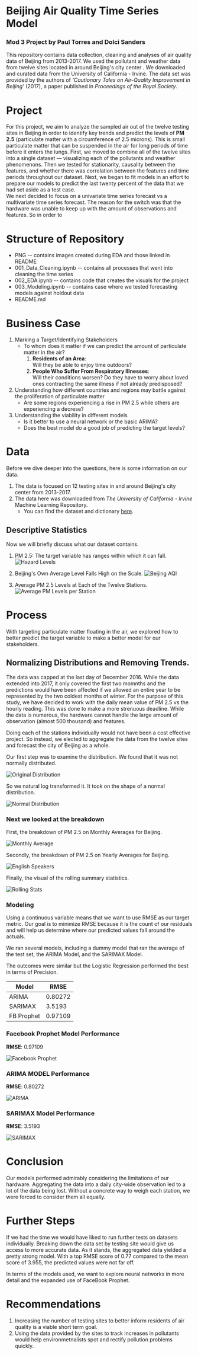 # Beijing Air Quality Time Series Model
### Mod 3 Project by Paul Torres and Dolci Sanders

This repository contains data collection, cleaning and analyses of air quality data of Beijing
from 2013-2017. We used the pollutant and weather data from twelve sites located in around Beijing's city center . 
We downloaded and curated data from the University of California - Irvine. The data set was provided by the authors of 
*'Cautionary Tales on Air-Quality Improvement in Beijing'* (2017), a paper published in *Proceedings of the Royal Society*.


# Project

For this project, we aim to analyze the sampled air out of the twelve testing sites in Beijing 
in order to identify key trends and predict the levels of **PM 2.5** (particulate matter with a circumference of 2.5 microns). 
This is small particulate matter that can be suspended
in the air for long periods of time before it enters the lungs. First, we moved to combine all of the twelve sites
into a single dataset –– visualizing each of the pollutants and weather phenomenons. 
Then we tested for stationarity, causality between the features, and whether there was correlation between the features and time periods throughout our dataset.
Next, we began to fit models in an effort to prepare our models to predict the last twenty percent of the data that we had set aside as a test case.   
We next decided to focus on a univariate time series forecast vs a multivariate time series forecast. The reason for the switch was that the hardware was unable to keep up with the amount of observations and features. So in order to 

# Structure of Repository
- PNG -- contains images created during EDA and those linked in README
- 001_Data_Cleaning.ipynb -- contains all processes that went into cleaning the time series
- 002_EDA.ipynb -- contains code that creates the visuals for the project
- 003_Modeling.ipynb -- contains case where we tested forecasting models against holdout data
- README.md


# Business Case
1. Marking a Target/Identifying Stakeholders
	- To whom does it matter if we can predict the amount of particulate matter in the air?
		1. **Residents of an Area**:  
		Will they be able to enjoy time outdoors?
		2. **People Who Suffer From Respiratory Illnesses**:  
		Will their conditions worsen?
		Do they have to worry about loved ones contracting the same illness if not already predisposed?
2. Understanding how different countries and regions may battle against the proliferation of particulate matter
	- Are some regions experiencing a rise in PM 2.5 while others are experiencing a decrese? 
3. Understanding the viability in different models
	- Is it better to use a neural network or the basic ARIMA? 
	- Does the best model do a good job of predicting the target levels? 


# Data
Before we dive deeper into the questions, here is some information on our data. 
1. The data is focused on 12 testing sites in and around Beijing's city center from 2013-2017.
2. The data here was downloaded from *The University of California - Irvine* Machine Learning Repository.
    - You can find the dataset and dictionary [here](https://archive.ics.uci.edu/ml/datasets/Beijing+Multi-Site+Air-Quality+Data).  

## Descriptive Statistics
Now we will briefly discuss what our dataset contains. 
1. PM 2.5: The target variable has ranges within which it can fall.  
![Hazard Levels](PNG/blank_hazard_level.png)

2. Beijing's Own Average Level Falls High on the Scale.
![Beijing AQI](PNG/PM25_month_fill.png)

3. Average PM 2.5 Levels at Each of the Twelve Stations.
![Average PM Levels per Station](PNG/PM25_year_station.png)


# Process
With targeting particulate matter floating in the air, we explored how to better predict the target variable to make a 
better model for our stakeholders.

## Normalizing Distributions and Removing Trends.

The data was capped at the last day of December 2016. While the data extended into 2017, it only covered the first two momnths and the predictions would have been affected if we allowed an entire year to be represented by the two coldest months of winter. For the purpose of this study, we have decided to work with the daily mean value of PM 2.5 vs the hourly reading. This was done to make a more strenuous deadline. While the data is numerous, the hardware cannot handle the large amount of observation (almost 500 thousand) and features. 

Doing each of the stations individually would not have been a cost effective project. So instead, we elected to aggregate the data from the twelve sites and forecast the city of Beijing as a whole. 

Our first step was to examine the distribution. We found that it was not normally distributed.

![Original Distribution](PNG/dist.png)

So we natural log transformed it. It took on the shape of a normal distribution.

![Normal Distribution](PNG/log_dist.png)

### Next we looked at the breakdown

First, the breakdown of PM 2.5 on Monthly Averages for Beijing.
    
![Monthly Average](PNG/PM2.5_monthly_beijing.png)

Secondly, the breakdown of PM 2.5 on Yearly Averages for Beijing.

![English Speakers](PNG/PM2.5_yearly_beijing.png)

Finally, the visual of the rolling summary statistics.

![Rolling Stats](PNG/series_monthly_PM25.png)


### Modeling

Using a continuous variable means that we want to use RMSE as our target metric. Our goal is to minimize RMSE because it is the count of our residuals and will help us determine where our predicted values fall around the actuals. 
 

We ran several models, including a dummy model that ran the average of the test set, the ARIMA Model, and the SARIMAX Model. 

The outcomes were similar but the Logistic Regression performed the best in terms of Precision. 

| Model       | RMSE        |
| ----------- | ----------- |
| ARIMA       | 0.80272     |
| SARIMAX     | 3.5193      |
| FB Prophet  | 0.97109     |


### Facebook Prophet Model Performance

**RMSE**: 0.97109

![Facebook Prophet](PNG/FaceBookProphet.png)

### ARIMA MODEL Performance

**RMSE**: 0.80272

![ARIMA](PNG/ARIMA.png)

### SARIMAX Model Performance

**RMSE**: 3.5193

![SARIMAX](PNG/SARIMAX.png)

# Conclusion
Our models performed admirably considering the limitations of our hardware. Aggregating the data into a daily city-wide observation led to a lot of the data being lost. Without a concrete way to weigh each station, we were forced to consider them all equally.  

# Further Steps

If we had the time we would have liked to run further tests on datasets individually. Breaking down the data set by testing site would give us access to more accurate data. As it stands, the aggregated data yielded a pretty strong model. With a top RMSE score of 0.77 compared to the mean score of 3.955, the predicted values were not far off. 

In terms of the models used, we want to explore neural networks in more detail and the expanded use of FaceBook Prophet. 


# Recommendations
1. Increasing the number of testing sites to better inform residents of air quality is a viable short term goal.
2. Using the data provided by the sites to track increases in pollutants would help environmetnalists spot and rectify pollution problems quickly.




